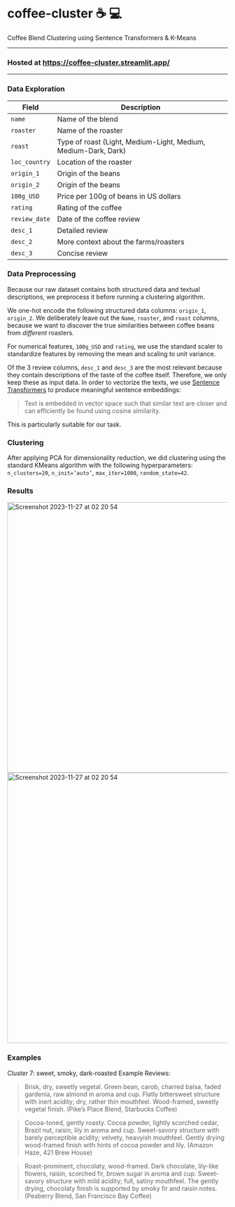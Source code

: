 # coffee-cluster ☕ 💻
Coffee Blend Clustering using Sentence Transformers & K-Means

---

### Hosted at https://coffee-cluster.streamlit.app/

---

### Data Exploration
| Field        | Description                                           |
|--------------|-------------------------------------------------------|
| `name`       | Name of the blend                                     |
| `roaster`    | Name of the roaster                                   |
| `roast`      | Type of roast (Light, Medium-Light, Medium, Medium-Dark, Dark) |
| `loc_country`| Location of the roaster                               |
| `origin_1`   | Origin of the beans                                   |
| `origin_2`   | Origin of the beans                                   |
| `100g_USD`   | Price per 100g of beans in US dollars                 |
| `rating`     | Rating of the coffee                                  |
| `review_date`| Date of the coffee review                             |
| `desc_1`     | Detailed review                                       |
| `desc_2`     | More context about the farms/roasters                 |
| `desc_3`     | Concise review                                        |

### Data Preprocessing
Because our raw dataset contains both structured data and textual descriptions, we preprocess it before running a clustering algorithm.

We one-hot encode the following structured data columns: `origin_1`, `origin_2`. We deliberately leave out the 
`Name`, `roaster`, and `roast` columns, because we want to discover the true similarities between coffee beans from *different* roasters. 

For numerical features, `100g_USD` and `rating`, we use the standard scaler to standardize features by removing the mean and scaling to unit variance.

Of the 3 review columns, `desc_1` and `desc_3` are the most relevant because they contain descriptions of the taste of the coffee itself. Therefore, we only keep these as input data.
In order to vectorize the texts, we use [Sentence Transformers](https://github.com/UKPLab/sentence-transformers) to produce meaningful sentence embeddings:

> Text is embedded in vector space such that similar text are closer and can efficiently be found using cosine similarity.

This is particularly suitable for our task.

### Clustering
After applying PCA for dimensionality reduction, we did clustering using the standard KMeans algorithm with the following hyperparameters:
`n_clusters=20`, 
`n_init=’auto’`,
`max_iter=1000`,
`random_state=42`.

### Results
<img width="617" alt="Screenshot 2023-11-27 at 02 20 54" src="https://github.com/ronyw7/coffee-cluster/assets/78146401/64cf1c35-49d5-409d-ae89-f5d0e23a2c63">
<img width="617" alt="Screenshot 2023-11-27 at 02 20 54" src="https://github.com/ronyw7/coffee-cluster/assets/78146401/9bb86f7c-ab3e-45d1-a195-fb1b179d504f">




### Examples
Cluster 7: sweet, smoky, dark-roasted
Example Reviews:
> Brisk, dry, sweetly vegetal. Green bean, carob, charred balsa, faded gardenia, raw almond in aroma and cup. Flatly bittersweet structure with inert acidity; dry, rather thin mouthfeel. Wood-framed, sweetly vegetal finish. (Pike’s Place Blend, Starbucks Coffee)

> Cocoa-toned, gently roasty. Cocoa powder, lightly scorched cedar, Brazil nut, raisin, lily in aroma and cup. Sweet-savory structure with barely perceptible acidity; velvety, heavyish mouthfeel. Gently drying wood-framed finish with hints of cocoa powder and lily. (Amazon Haze, 421 Brew House)

> Roast-prominent, chocolaty, wood-framed. Dark chocolate, lily-like flowers, raisin, scorched fir, brown sugar in aroma and cup. Sweet-savory structure with mild acidity; full, satiny mouthfeel. The gently drying, chocolaty finish is supported by smoky fir and raisin notes. (Peaberry Blend, San Francisco Bay Coffee)



